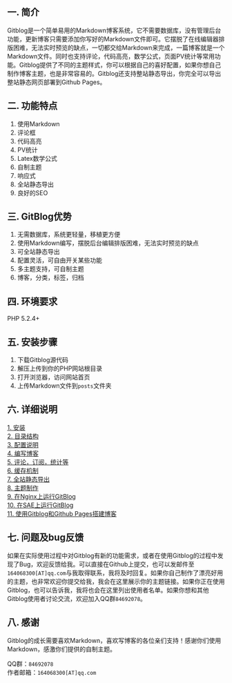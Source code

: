 <!--
author: jockchou
date: 2015-07-31
title: 欢迎使用Gitblog
tags: GitBlog
category: GitBlog
status: publish
summary: Gitblog是一个简单易用的Markdown博客系统，它不需要数据库，没有管理后台功能，更新博客只需要添加你写好的Markdown文件即可。
-->

## 一. 简介 ##
Gitblog是一个简单易用的Markdown博客系统，它不需要数据库，没有管理后台功能，更新博客只需要添加你写好的Markdown文件即可。它摆脱了在线编辑器排版困难，无法实时预览的缺点，一切都交给Markdown来完成，一篇博客就是一个Markdown文件。同时也支持评论，代码高亮，数学公式，页面PV统计等常用功能。Gitblog提供了不同的主题样式，你可以根据自己的喜好配置，如果你想自己制作博客主题，也是非常容易的。Gitblog还支持整站静态导出，你完全可以导出整站静态网页部署到Github Pages。

## 二. 功能特点 ##

1. 使用Markdown  
2. 评论框  
3. 代码高亮  
4. PV统计  
5. Latex数学公式  
6. 自制主题  
7. 响应式  
8. 全站静态导出  
9. 良好的SEO  

## 三. GitBlog优势 ##
 
1. 无需数据库，系统更轻量，移植更方便  
2. 使用Markdown编写，摆脱后台编辑排版困难，无法实时预览的缺点  
3. 可全站静态导出  
4. 配置灵活，可自由开关某些功能  
5. 多主题支持，可自制主题  
6. 博客，分类，标签，归档  

## 四. 环境要求 ##

PHP 5.2.4+

## 五. 安装步骤 ##

1. 下载Gitblog源代码  
2. 解压上传到你的PHP网站根目录  
3. 打开浏览器，访问网站首页  
4. 上传Markdown文件到`posts`文件夹  

## 六. 详细说明 ##

[1. 安装][1]  
[2. 目录结构][2]  
[3. 配置说明][3]    
[4. 编写博客][4]  
[5. 评论，订阅，统计等][5]  
[6. 缓存机制][6]  
[7. 全站静态导出][7]  
[8. 主题制作][8]  
[9. 在Nginx上运行GitBlog][9]  
[10. 在SAE上运行GitBlog][10]  
[11. 使用Gitblog和Github Pages搭建博客][11]  

## 七. 问题及bug反馈 ##

如果在实际使用过程中对Gitblog有新的功能需求，或者在使用Gitblog的过程中发现了Bug，欢迎反馈给我。可以直接在Github上提交，也可以发邮件至`164068300[AT]qq.com`与我取得联系，我将及时回复。如果你自己制作了漂亮好用的主题，也非常欢迎你提交给我，我会在这里展示你的主题链接。如果你正在使用Gitblog，也可以告诉我，我将也会在这里列出使用者名单。如果你想和其他Gitblog使用者讨论交流，欢迎加入QQ群`84692078`。

## 八. 感谢 ##

Gitblog的成长需要喜欢Markdown，喜欢写博客的各位亲们支持！感谢你们使用Markdown，感激你们提供的自制主题。

QQ群：`84692078`  
作者邮箱：`164068300[AT]qq.com`  


[1]:/blog/gitblog/install.html
[2]:/blog/gitblog/struct.html
[3]:/blog/gitblog/config.html
[4]:/blog/gitblog/edit.html
[5]:/blog/gitblog/other-func.html
[6]:/blog/gitblog/cache.html
[7]:/blog/gitblog/export.html
[8]:/blog/gitblog/theme.html
[9]:/blog/gitblog/nginx.html
[10]:/blog/gitblog/sae.html
[11]:/blog/gitblog/github-pages.html


